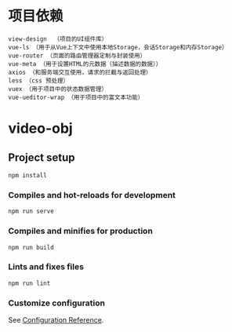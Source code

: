 # 项目依赖
    view-design  （项目的UI组件库）
    vue-ls （用于从Vue上下文中使用本地Storage，会话Storage和内存Storage）       
    vue-router （页面的路由管理器定制与封装使用）
    vue-meta （用于设置HTML的元数据（描述数据的数据））
    axios （和服务端交互使用，请求的拦截与返回处理）
    less （css 预处理）
    vuex （用于项目中的状态数据管理）
    vue-ueditor-wrap （用于项目中的富文本功能）


# video-obj

## Project setup
```
npm install
```

### Compiles and hot-reloads for development
```
npm run serve
```

### Compiles and minifies for production
```
npm run build
```

### Lints and fixes files
```
npm run lint
```

### Customize configuration
See [Configuration Reference](https://cli.vuejs.org/config/).

